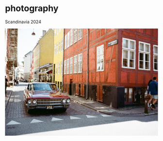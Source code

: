 # photography

Scandinavia 2024

![Classic car in Copenhagen!](/0007_2A.jpg "classic car in copenhagen")
